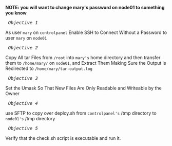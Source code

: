 **NOTE: you will want to change mary's password on node01 to something you know**

*_<pre> Objective 1 </pre>_*
As user `mary` on `controlpanel` Enable SSH to Connect Without a Password to user `mary` on `node01`

*_<pre> Objective 2 </pre>_*
Copy All tar Files from `/root` into `mary's` home directory and then transfer them to `/home/mary/` on `node01`, and Extract Them Making Sure the Output is Redirected to `/home/mary/tar-output.log` 


*_<pre> Objective 3 </pre>_*
Set the Umask So That New Files Are Only Readable and Writeable by the Owner

*_<pre> Objective 4 </pre>_*
use SFTP to copy over deploy.sh from `controlpanel's` /tmp directory to `node01's` /tmp directory


*_<pre> Objective 5 </pre>_*
Verify that the check.sh script is executable and run it. 
